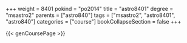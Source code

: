 +++
weight = 8401
pokind = "po2014"
title = "astro8401"
degree = "msastro2"
parents = ["astro840"]
tags = ["msastro2", "astro8401", "astro840"]
categories = ["course"]
bookCollapseSection = false
+++

{{< genCoursePage >}}
